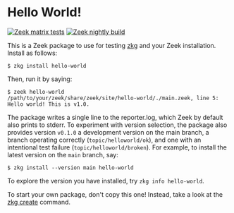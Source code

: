 # Hello World!

[![Zeek matrix tests](https://github.com/zeek/hello-world/actions/workflows/zeek-matrix.yml/badge.svg)](https://github.com/zeek/hello-world/actions/workflows/zeek-matrix.yml)
[![Zeek nightly build](https://github.com/zeek/hello-world/actions/workflows/zeek-nightly.yml/badge.svg)](https://github.com/zeek/hello-world/actions/workflows/zeek-nightly.yml)

This is a Zeek package to use for testing [zkg](https://docs.zeek.org/projects/package-manager/en/stable/index.html)
and your Zeek installation. Install as follows:

```
$ zkg install hello-world
```

Then, run it by saying:

```
$ zeek hello-world
/path/to/your/zeek/share/zeek/site/hello-world/./main.zeek, line 5: Hello world! This is v1.0.
```

The package writes a single line to the reporter.log, which Zeek by default also
prints to stderr. To experiment with version selection, the package also
provides version `v0.1.0` a development version on the main branch, a branch
operating correctly (`topic/helloworld/ok`), and one with an intentional test
failure (`topic/helloworld/broken`). For example, to install the latest version
on the `main` branch, say:

```
$ zkg install --version main hello-world
```

To explore the version you have installed, try `zkg info hello-world`.

To start your own package, don't copy this one! Instead, take a look at the [zkg
create](https://docs.zeek.org/projects/package-manager/en/stable/zkg.html#create)
command.
